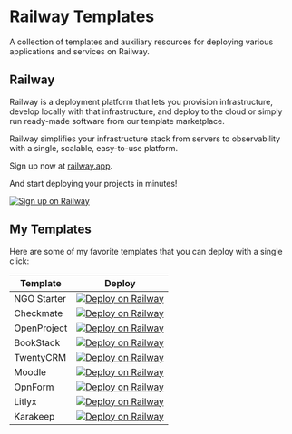 # Railway Templates

A collection of templates and auxiliary resources for deploying various applications and services on Railway.

## Railway

Railway is a deployment platform that lets you provision infrastructure, develop locally with that infrastructure, and deploy to the cloud or simply run ready-made software from our template marketplace.

Railway simplifies your infrastructure stack from servers to observability with a single, scalable, easy-to-use platform.

Sign up now at [railway.app](https://railway.com?referralCode=welcome).

And start deploying your projects in minutes!

[![Sign up on Railway](https://railway.com/button.svg)](https://railway.com?referralCode=welcome)

## My Templates

Here are some of my favorite templates that you can deploy with a single click:

| Template     | Deploy |
|--------------|--------|
| NGO Starter  | [![Deploy on Railway](https://railway.com/button.svg)](https://railway.com/deploy/ngo-starter?referralCode=welcome&utm_medium=integration&utm_source=template&utm_campaign=generic) |
| Checkmate    | [![Deploy on Railway](https://railway.com/button.svg)](https://railway.com/deploy/p-MBP2?referralCode=welcome&utm_medium=integration&utm_source=template&utm_campaign=generic) |
| OpenProject  | [![Deploy on Railway](https://railway.com/button.svg)](https://railway.com/deploy/_Ozucr?referralCode=welcome&utm_medium=integration&utm_source=template&utm_campaign=generic) |
| BookStack    | [![Deploy on Railway](https://railway.com/button.svg)](https://railway.com/deploy/pioHxx?referralCode=welcome&utm_medium=integration&utm_source=template&utm_campaign=generic) |
| TwentyCRM    | [![Deploy on Railway](https://railway.com/button.svg)](https://railway.com/deploy/4_LQ-T?referralCode=welcome&utm_medium=integration&utm_source=template&utm_campaign=generic) |
| Moodle       | [![Deploy on Railway](https://railway.com/button.svg)](https://railway.com/deploy/Fez1Se?referralCode=welcome&utm_medium=integration&utm_source=template&utm_campaign=generic) |
| OpnForm      | [![Deploy on Railway](https://railway.com/button.svg)](https://railway.com/deploy/SAr5Ox?referralCode=welcome&utm_medium=integration&utm_source=template&utm_campaign=generic) |
| Litlyx       | [![Deploy on Railway](https://railway.com/button.svg)](https://railway.com/deploy/I1zRSl?referralCode=welcome&utm_medium=integration&utm_source=template&utm_campaign=generic) |
| Karakeep     | [![Deploy on Railway](https://railway.com/button.svg)](https://railway.com/deploy/karakeep?referralCode=welcome&utm_medium=integration&utm_source=template&utm_campaign=generic) |